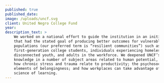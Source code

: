 ```yaml
---
published: true
published_date:
image: /uploads/uncf.svg
client: United Negro College Fund
year:
description_text: >
    We worked on a national effort to guide the institution in an initiative
    that had the stated goal of producing better outcomes for vulnerable
    populations (our preferred term is “resilient communities”) such as
    first-generation college students, individuals experiencing homelessness,
    disconnected youth, and adults in the workforce. We deepened UNCF’s
    knowledge in a number of subject areas related to human potential, including
    how chronic stress and trauma relate to productivity; the psychosocial
    elements of belongingness; and how workplaces can take advantage of the
    science of learning.
---
```



